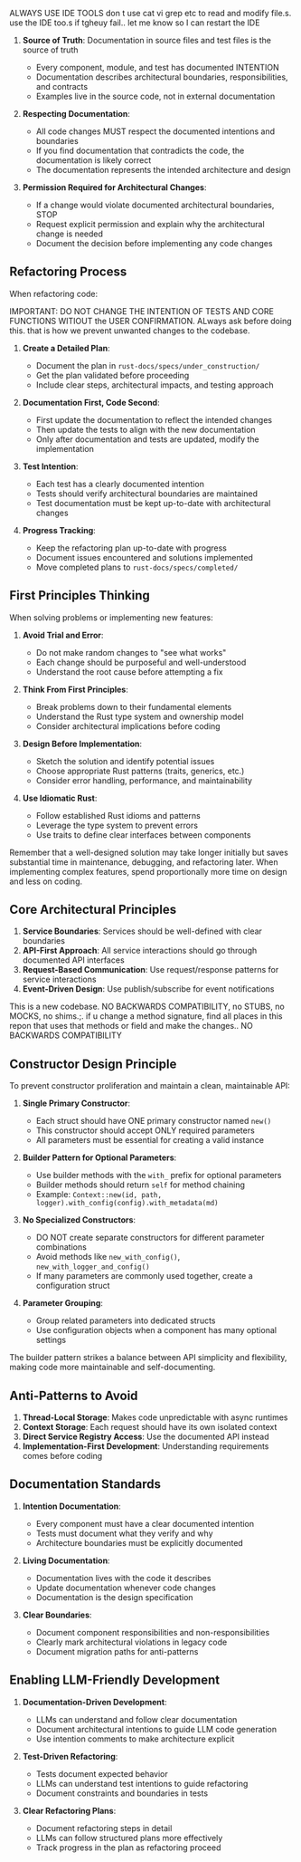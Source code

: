 ALWAYS USE IDE TOOLS don t use cat vi grep etc to read and modify file.s. use the IDE too.s if tgheuy fail.. let me know so I can restart the IDE

1. **Source of Truth**: Documentation in source files and test files is the source of truth
   - Every component, module, and test has documented INTENTION
   - Documentation describes architectural boundaries, responsibilities, and contracts
   - Examples live in the source code, not in external documentation

2. **Respecting Documentation**:
   - All code changes MUST respect the documented intentions and boundaries
   - If you find documentation that contradicts the code, the documentation is likely correct
   - The documentation represents the intended architecture and design

3. **Permission Required for Architectural Changes**:
   - If a change would violate documented architectural boundaries, STOP
   - Request explicit permission and explain why the architectural change is needed
   - Document the decision before implementing any code changes

## Refactoring Process

When refactoring code:

IMPORTANT: DO NOT CHANGE THE INTENTION OF TESTS AND CORE FUNCTIONS WITIOUT the USER CONFIRMATION. ALways ask before doing this. that is how we prevent unwanted changes to the codebase.

1. **Create a Detailed Plan**:
   - Document the plan in `rust-docs/specs/under_construction/`
   - Get the plan validated before proceeding
   - Include clear steps, architectural impacts, and testing approach

2. **Documentation First, Code Second**:
   - First update the documentation to reflect the intended changes
   - Then update the tests to align with the new documentation
   - Only after documentation and tests are updated, modify the implementation

3. **Test Intention**:
   - Each test has a clearly documented intention
   - Tests should verify architectural boundaries are maintained
   - Test documentation must be kept up-to-date with architectural changes

4. **Progress Tracking**:
   - Keep the refactoring plan up-to-date with progress
   - Document issues encountered and solutions implemented
   - Move completed plans to `rust-docs/specs/completed/`

## First Principles Thinking

When solving problems or implementing new features:

1. **Avoid Trial and Error**:
   - Do not make random changes to "see what works"
   - Each change should be purposeful and well-understood
   - Understand the root cause before attempting a fix

2. **Think From First Principles**:
   - Break problems down to their fundamental elements
   - Understand the Rust type system and ownership model
   - Consider architectural implications before coding

3. **Design Before Implementation**:
   - Sketch the solution and identify potential issues
   - Choose appropriate Rust patterns (traits, generics, etc.)
   - Consider error handling, performance, and maintainability

4. **Use Idiomatic Rust**:
   - Follow established Rust idioms and patterns
   - Leverage the type system to prevent errors
   - Use traits to define clear interfaces between components

Remember that a well-designed solution may take longer initially but saves substantial time in maintenance, debugging, and refactoring later. When implementing complex features, spend proportionally more time on design and less on coding.

## Core Architectural Principles

1. **Service Boundaries**: Services should be well-defined with clear boundaries
2. **API-First Approach**: All service interactions should go through documented API interfaces
3. **Request-Based Communication**: Use request/response patterns for service interactions
4. **Event-Driven Design**: Use publish/subscribe for event notifications

This is a new codebase. NO BACKWARDS COMPATIBILITY, no STUBS, no MOCKS, no shims.;. if u change a method signature, find all places in this repon that uses that methods or field and make the changes.. NO BACKWARDS COMPATIBILITY

## Constructor Design Principle

To prevent constructor proliferation and maintain a clean, maintainable API:

1. **Single Primary Constructor**:
   - Each struct should have ONE primary constructor named `new()`
   - This constructor should accept ONLY required parameters
   - All parameters must be essential for creating a valid instance

2. **Builder Pattern for Optional Parameters**:
   - Use builder methods with the `with_` prefix for optional parameters
   - Builder methods should return `self` for method chaining
   - Example: `Context::new(id, path, logger).with_config(config).with_metadata(md)`

3. **No Specialized Constructors**:
   - DO NOT create separate constructors for different parameter combinations
   - Avoid methods like `new_with_config()`, `new_with_logger_and_config()`
   - If many parameters are commonly used together, create a configuration struct

4. **Parameter Grouping**:
   - Group related parameters into dedicated structs
   - Use configuration objects when a component has many optional settings

The builder pattern strikes a balance between API simplicity and flexibility, making code more maintainable and self-documenting.

## Anti-Patterns to Avoid

1. **Thread-Local Storage**: Makes code unpredictable with async runtimes
2. **Context Storage**: Each request should have its own isolated context
3. **Direct Service Registry Access**: Use the documented API instead
4. **Implementation-First Development**: Understanding requirements comes before coding

## Documentation Standards

1. **Intention Documentation**:
   - Every component must have a clear documented intention
   - Tests must document what they verify and why
   - Architecture boundaries must be explicitly documented

2. **Living Documentation**:
   - Documentation lives with the code it describes
   - Update documentation whenever code changes
   - Documentation is the design specification

3. **Clear Boundaries**:
   - Document component responsibilities and non-responsibilities
   - Clearly mark architectural violations in legacy code
   - Document migration paths for anti-patterns

## Enabling LLM-Friendly Development

1. **Documentation-Driven Development**:
   - LLMs can understand and follow clear documentation
   - Document architectural intentions to guide LLM code generation
   - Use intention comments to make architecture explicit

2. **Test-Driven Refactoring**:
   - Tests document expected behavior
   - LLMs can understand test intentions to guide refactoring
   - Document constraints and boundaries in tests

3. **Clear Refactoring Plans**:
   - Document refactoring steps in detail
   - LLMs can follow structured plans more effectively
   - Track progress in the plan as refactoring proceed